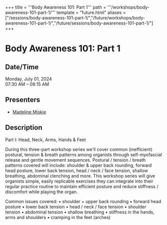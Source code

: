+++
title = '''Body Awareness 101: Part 1'''
path = '''/workshops/body-awareness-101-part-1/'''
template = "future.html"
aliases = ["/sessions/body-awareness-101-part-1/","/future/workshops/body-awareness-101-part-1/","/future/sessions/body-awareness-101-part-1/"]
+++

<h1>Body Awareness 101: Part 1</h1>

<h2>Date/Time</h2>
<p>Monday, July 01, 2024<br>
07:30 AM – 08:15 AM</p>
<h2>Presenters</h2>
<ul>
<li><a href="/presenters/madeline-miskie/">Madeline Miskie</a></li>
</ul>
<h2>Description</h2>

Part I: Head, Neck, Arms, Hands & Feet

During this three-part workshop series we'll cover common (inefficient) postural, tension & breath patterns among organists through self-myofascial release and gentle movement sequences.   Postural / tension / breath patterns covered will include: shoulder & upper back rounding, forward head posture, lower back tension, head / neck / face tension, shallow breathing, abdominal clenching and more.  This workshop series will give organists simple, easily replicable exercises they can integrate into their regular practice routine to maintain efficient posture and reduce stiffness / discomfort while playing the organ.

Common issues covered:
• shoulder + upper back rounding
• forward head posture
• lower back tension
• head / neck / face tension
• shoulder tension
• abdominal tension
• shallow breathing
• stiffness in the hands, arms and shoulders
• cramping in the feet (arches)


